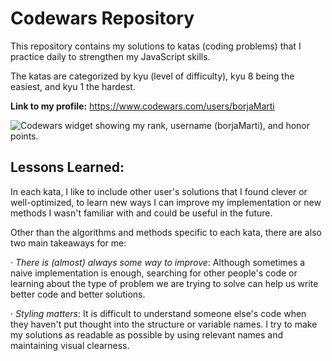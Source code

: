 # Codewars Repository

This repository contains my solutions to katas (coding problems) that I practice daily to strengthen my JavaScript skills. 

The katas are categorized by kyu (level of difficulty), kyu 8 being the easiest, and kyu 1 the hardest.

**Link to my profile:** https://www.codewars.com/users/borjaMarti

<img src="https://www.codewars.com/users/borjaMarti/badges/large" alt="Codewars widget showing my rank, username (borjaMarti), and honor points.">

## Lessons Learned:

In each kata, I like to include other user's solutions that I found clever or well-optimized, to learn new ways I can improve my implementation or new methods I wasn't familiar with and could be useful in the future.

Other than the algorithms and methods specific to each kata, there are also two main takeaways for me:

· *There is (almost) always some way to improve*: 
Although sometimes a naive implementation is enough, searching for other people's code or learning about the type of problem we are trying to solve can help us write better code and better solutions.

· *Styling matters*: 
It is difficult to understand someone else's code when they haven't put thought into the structure or variable names. I try to make my solutions as readable as possible by using relevant names and maintaining visual clearness.